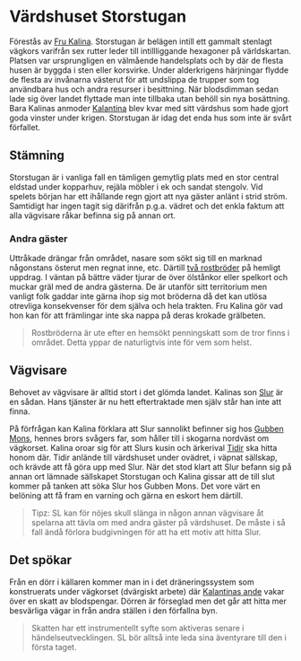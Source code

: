 # Värdshuset Storstugan

Förestås av [Fru Kalina](fru_kalina.html). Storstugan är belägen intill ett gammalt stenlagt vägkors varifrån sex rutter leder till intillliggande hexagoner på världskartan. Platsen var ursprungligen en välmående handelsplats och by där de flesta husen är byggda i sten eller korsvirke. Under alderkrigens härjningar flydde de flesta av invånarna västerut för att undslippa de trupper som tog användbara hus och andra resurser i besittning. När blodsdimman sedan lade sig över landet flyttade man inte tillbaka utan behöll sin nya bosättning. Bara Kalinas anmoder [Kalantina](kalantina.html) blev kvar med sitt värdshus som hade gjort goda vinster under krigen. Storstugan är idag det enda hus som inte är svårt förfallet.

## Stämning

Storstugan är i vanliga fall en tämligen gemytlig plats med en stor central eldstad under kopparhuv, rejäla möbler i ek och sandat stengolv. Vid spelets början har ett ihållande regn gjort att nya gäster anlänt i strid ström. Samtidigt har ingen tagit sig därifrån p.g.a. vädret och det enkla faktum att alla vägvisare råkar befinna sig på annan ort.

### Andra gäster

Uttråkade drängar från området, nasare som sökt sig till en marknad någonstans österut men regnat inne, etc. Därtill [två rostbröder](broder_rost.html) på hemligt uppdrag. I väntan på bättre väder tjurar de över ölstånkor eller spelkort och muckar gräl med de andra gästerna. De är utanför sitt territorium men vanligt folk gaddar inte gärna ihop sig mot bröderna då det kan utlösa otrevliga konsekvenser för dem själva och hela trakten. Fru Kalina gör vad hon kan för att främlingar inte ska nappa på deras krokade grälbeten.

> Rostbröderna är ute efter en hemsökt penningskatt som de tror finns i området. Detta yppar de naturligtvis inte för vem som helst.

## Vägvisare

Behovet av vägvisare är alltid stort i det glömda landet. Kalinas son [Slur](slur.html) är en sådan. Hans tjänster är nu hett eftertraktade men själv står han inte att finna.

På förfrågan kan Kalina förklara att Slur sannolikt befinner sig hos [Gubben Mons](gubben_mons.html), hennes brors svågers far, som håller till i skogarna nordväst om vägkorset. Kalina oroar sig för att Slurs kusin och ärkerival [Tidir](tidir.html) ska hitta honom där. Tidir anlände till värdshuset under ovädret, i väpnat sällskap, och krävde att få göra upp med Slur. När det stod klart att Slur befann sig på annan ort lämnade sällskapet Storstugan och Kalina gissar att de till slut kommer på tanken att söka Slur hos Gubben Mons. Det vore värt en belöning att få fram en varning och gärna en eskort hem därtill.

> Tipz: SL kan för nöjes skull slänga in någon annan vägvisare åt spelarna att tävla om med andra gäster på värdshuset. De måste i så fall ändå förlora budgivningen för att ha ett motiv att hitta Slur.

## Det spökar

Från en dörr i källaren kommer man in i det dräneringssystem som konstruerats under vägkorset (dvärgiskt arbete) där [Kalantinas ande](kalantina.html) vakar över en skatt av blodspengar. Dörren är förseglad men det går att hitta mer besvärliga vägar in från andra ställen i den förfallna byn.

> Skatten har ett instrumentellt syfte som aktiveras senare i händelseutvecklingen. SL bör alltså inte leda sina äventyrare till den i första taget.

